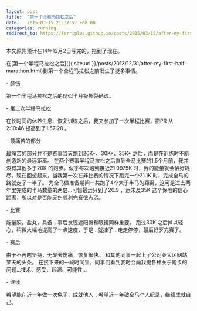 ```yaml
---
layout: post
title:  "第一个全程马拉松之后"
date:   2015-03-15 21:37:57 +08:00
categories: running
redirect_to: https://ferriplus.github.io/posts/2015/03/15/after-my-first-full-marathon.html
---
```

本文原先预计在14年12月2日写完的，拖到了现在。

在[第一个半程马拉松之后]({{ site.url }}/posts/2013/12/31/after-my-first-half-marathon.html)到第一个全程马拉松之前发生了挺多事情。

\- 膝伤

第一个半程马拉松之后的疑似半月板撕裂确诊。

\- 第二次半程马拉松

在长时间的休养生息、恢复训练之后，我又参加了一次半程比赛，把PR 从2:10:46 提高到了1:57:28 。

\- 最痛苦的部分

最痛苦的部分并不是赛事当天跑到20K+、30K+、35K+ 之后，而是在训练时不断创造新的最远距离。
在两个赛事半程马拉松之后直到全马比赛的1.5个月前，我并没有其他多于20K 的跑步。似乎每次跑到接近21.0975K 时，我的能量就会恰好耗尽。现在回想起来，当我第一次在非比赛的情况下跑完一个21.1K 时，完成全马的路就走了一半了。
为全马做准备期间一共跑了4个大于半马的距离，这可是过去两年里完成的半马数量的两倍…可惜最远只到了26.9 ，远未及35K 这个保险的信心距离，所以对是否能无伤顺利完赛很忐忑。

\- 比赛

能量胶，盐丸，具备；事后发现遮阳帽和眼镜同样重要。
跑过30K 之后掉以轻心，稍微大幅地提高了一点速度，于是…就挂了…走走停停，最后好歹完赛了。

\- 赛后

由于不再瞎坚持，无显著伤痛，恢复很快。
和其他同事一起上了公司亚太区网站某天的头条。
在接下来的一段时间里，同事们看到我时会向我提各种关于跑步的问题…技术、感受、起源、可能性…

\- 继续

希望能在近一年做一次兔子，成就他人；希望近一年破全马个人纪录，继续成就自己。
